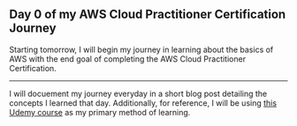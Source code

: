 ## Day 0 of my AWS Cloud Practitioner Certification Journey
Starting tomorrow, I will begin my journey in learning about the basics of AWS with the end goal of completing the AWS Cloud Practitioner Certification.

---

I will docuement my journey everyday in a short blog post detailing the concepts I learned that day. Additionally, for 
reference, I will be using [this Udemy course](https://www.udemy.com/course/aws-certified-cloud-practitioner-training-course/) as my primary method of learning.
